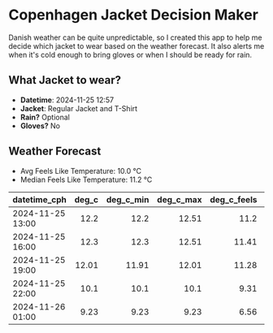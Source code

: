 
# Copenhagen Jacket Decision Maker

Danish weather can be quite unpredictable, so I created this app to help me decide which jacket to wear based on the weather forecast. 
It also alerts me when it's cold enough to bring gloves or when I should be ready for rain.

## What Jacket to wear?

- **Datetime**: 2024-11-25 12:57
- **Jacket**: Regular Jacket and T-Shirt
- **Rain?** Optional
- **Gloves?** No

## Weather Forecast
- Avg Feels Like Temperature: 10.0 °C
- Median Feels Like Temperature: 11.2 °C

| datetime_cph     |   deg_c |   deg_c_min |   deg_c_max |   deg_c_feels | weather   | wind   | rain   |
|:-----------------|--------:|------------:|------------:|--------------:|:----------|:-------|:-------|
| 2024-11-25 13:00 |   12.2  |       12.2  |       12.51 |         11.2  | Clouds    | High   | None   |
| 2024-11-25 16:00 |   12.3  |       12.3  |       12.51 |         11.41 | Clouds    | High   | None   |
| 2024-11-25 19:00 |   12.01 |       11.91 |       12.01 |         11.28 | Rain      | High   | Low    |
| 2024-11-25 22:00 |   10.1  |       10.1  |       10.1  |          9.31 | Rain      | Low    | Low    |
| 2024-11-26 01:00 |    9.23 |        9.23 |        9.23 |          6.56 | Clouds    | High   | None   |
        